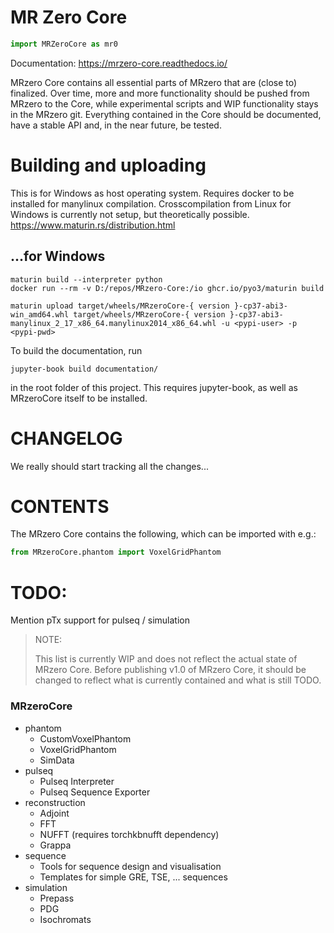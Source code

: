# MR Zero Core
```python
import MRZeroCore as mr0
```

Documentation: https://mrzero-core.readthedocs.io/

MRzero Core contains all essential parts of MRzero that are (close to) finalized.
Over time, more and more functionality should be pushed from MRzero to the Core,
while experimental scripts and WIP functionality stays in the MRzero git.
Everything contained in the Core should be documented, have a stable API and,
in the near future, be tested.

# Building and uploading
This is for Windows as host operating system. Requires docker to be installed
for manylinux compilation. Crosscompilation from Linux for Windows is currently
not setup, but theoretically possible. https://www.maturin.rs/distribution.html

## ...for Windows
```
maturin build --interpreter python
docker run --rm -v D:/repos/MRzero-Core:/io ghcr.io/pyo3/maturin build

maturin upload target/wheels/MRzeroCore-{ version }-cp37-abi3-win_amd64.whl target/wheels/MRzeroCore-{ version }-cp37-abi3-manylinux_2_17_x86_64.manylinux2014_x86_64.whl -u <pypi-user> -p <pypi-pwd>
```

To build the documentation, run
```
jupyter-book build documentation/
```
in the root folder of this project. This requires jupyter-book, as well as MRzeroCore itself to be installed.


# CHANGELOG

We really should start tracking all the changes...

# CONTENTS

The MRzero Core contains the following, which can be imported with e.g.:
```python
from MRzeroCore.phantom import VoxelGridPhantom
```

# TODO:
Mention pTx support for pulseq / simulation

> NOTE:
>
> This list is currently WIP and does not reflect the actual state of MRzero Core.
> Before publishing v1.0 of MRzero Core, it should be changed to reflect what is
> currently contained and what is still TODO.

### MRzeroCore
- phantom
    - CustomVoxelPhantom
    - VoxelGridPhantom
    - SimData
- pulseq
    - Pulseq Interpreter
    - Pulseq Sequence Exporter
- reconstruction
    - Adjoint
    - FFT
    - NUFFT (requires torchkbnufft dependency)
    - Grappa
- sequence
    - Tools for sequence design and visualisation
    - Templates for simple GRE, TSE, ... sequences
- simulation
    - Prepass
    - PDG
    - Isochromats
